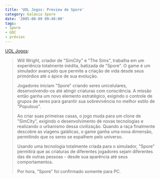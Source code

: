 ```yaml
---
title: 'UOL Jogos: Preview de Spore'
category: Galáxia Spore
date: '2005-08-09 09:40:00'
tags:
- Spore
- GDC
- prévias
---
```

[UOL Jogos](http://jogos.uol.com.br/previews/pc/ult404u598.jhtm):

> Will Wright, criador de "SimCity" e "The Sims", trabalha em um experiência totalmente inédita, batizada de "Spore". O game é um simulador avançado que permite a criação de vida desde seus primórdios até o ápice de sua evolução.
>
> Jogadores iniciam "Spore" criando seres unicelulares, desenvolvendo-os até atingir criaturas com consciência. A missão então ganha um novo elemento estratégico, exigindo o controle de grupos de seres para garantir sua sobrevivência no melhor estilo de "Populous".
>
> Ao criar suas primeiras casas, o jogo muda para um clone de "SimCity", exigindo o desenvolvimento de novas tecnologias e realizando o urbanismo dessa civilização. Quando a raça finalmente descobre as viagens galáticas, o game ganha uma nova dimensão, permitindo que os seres se espalhem pelo universo.
>
> Usando uma tecnologia totalmente criada para o simulador, "Spore" permitirá que as criaturas de diferentes jogadores sejam diferentes das de outras pessoas - desde sua aparência até seus comportamentos.
>
> Por hora, "Spore" foi confirmado somente para PC.
